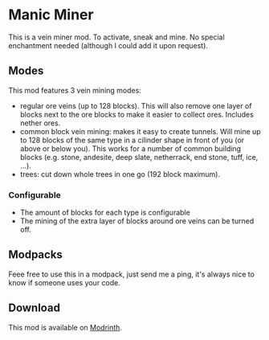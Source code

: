 # Manic Miner

This is a vein miner mod. To activate, sneak and mine. No special enchantment needed (although I could add it upon request).

## Modes

This mod features 3 vein mining modes:
* regular ore veins (up to 128 blocks). This will also remove one layer of blocks next to the ore blocks to make it easier to collect ores. Includes nether ores.
* common block vein mining: makes it easy to create tunnels. Will mine up to 128 blocks of the same type in a cilinder shape in front of you (or above or below you). This works for a number of common building blocks (e.g. stone, andesite, deep slate, netherrack, end stone, tuff, ice, ...).
* trees: cut down whole trees in one go (192 block maximum).

### Configurable

* The amount of blocks for each type is configurable
* The mining of the extra layer of blocks around ore veins can be turned off.

## Modpacks

Feee free to use this in a modpack, just send me a ping, it's always nice to know if someone uses your code.

## Download

This mod is available on [Modrinth](https://modrinth.com/project/manic-miner).